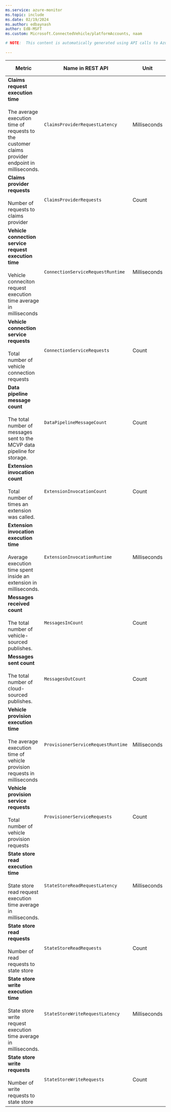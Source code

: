 ```yaml
---
ms.service: azure-monitor
ms.topic: include
ms.date: 02/19/2024
ms.author: edbaynash
author: EdB-MSFT
ms.custom: Microsoft.ConnectedVehicle/platformAccounts, naam

# NOTE:  This content is automatically generated using API calls to Azure. Any edits made on these files will be overwritten in the next run of the script. 
 
---
```



|Metric|Name in REST API|Unit|Aggregation|Dimensions|Time Grains|DS Export|
|---|---|---|---|---|---|---|
|**Claims request execution time**<br><br>The average execution time of requests to the customer claims provider endpoint in milliseconds. |`ClaimsProviderRequestLatency` |Milliseconds |Average |`IsSuccessful`, `FailureCategory`|PT1M |Yes|
|**Claims provider requests**<br><br>Number of requests to claims provider |`ClaimsProviderRequests` |Count |Total |`IsSuccessful`, `FailureCategory`|PT1M |Yes|
|**Vehicle connection service request execution time**<br><br>Vehicle conneciton request execution time average in milliseconds |`ConnectionServiceRequestRuntime` |Milliseconds |Average |`IsSuccessful`, `FailureCategory`|PT1M |Yes|
|**Vehicle connection service requests**<br><br>Total number of vehicle connection requests |`ConnectionServiceRequests` |Count |Total |`IsSuccessful`, `FailureCategory`|PT1M |Yes|
|**Data pipeline message count**<br><br>The total number of messages sent to the MCVP data pipeline for storage. |`DataPipelineMessageCount` |Count |Total |`IsSuccessful`, `FailureCategory`|PT1M |Yes|
|**Extension invocation count**<br><br>Total number of times an extension was called. |`ExtensionInvocationCount` |Count |Total |`ExtensionName`, `IsSuccessful`, `FailureCategory`|PT1M |Yes|
|**Extension invocation execution time**<br><br>Average execution time spent inside an extension in milliseconds. |`ExtensionInvocationRuntime` |Milliseconds |Average |`ExtensionName`, `IsSuccessful`, `FailureCategory`|PT1M |Yes|
|**Messages received count**<br><br>The total number of vehicle-sourced publishes. |`MessagesInCount` |Count |Total |`IsSuccessful`, `FailureCategory`|PT1M |Yes|
|**Messages sent count**<br><br>The total number of cloud-sourced publishes. |`MessagesOutCount` |Count |Total |`IsSuccessful`, `FailureCategory`|PT1M |Yes|
|**Vehicle provision execution time**<br><br>The average execution time of vehicle provision requests in milliseconds |`ProvisionerServiceRequestRuntime` |Milliseconds |Average |`IsSuccessful`, `FailureCategory`|PT1M |Yes|
|**Vehicle provision service requests**<br><br>Total number of vehicle provision requests |`ProvisionerServiceRequests` |Count |Total |`IsSuccessful`, `FailureCategory`|PT1M |Yes|
|**State store read execution time**<br><br>State store read request execution time average in milliseconds. |`StateStoreReadRequestLatency` |Milliseconds |Average |`ExtensionName`, `IsSuccessful`, `FailureCategory`|PT1M |Yes|
|**State store read requests**<br><br>Number of read requests to state store |`StateStoreReadRequests` |Count |Total |`ExtensionName`, `IsSuccessful`, `FailureCategory`|PT1M |Yes|
|**State store write execution time**<br><br>State store write request execution time average in milliseconds. |`StateStoreWriteRequestLatency` |Milliseconds |Average |`ExtensionName`, `IsSuccessful`, `FailureCategory`|PT1M |Yes|
|**State store write requests**<br><br>Number of write requests to state store |`StateStoreWriteRequests` |Count |Total |`ExtensionName`, `IsSuccessful`, `FailureCategory`|PT1M |Yes|
